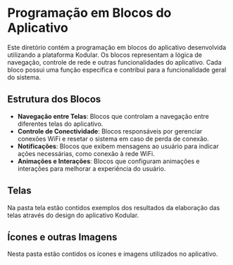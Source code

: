 # Programação em Blocos do Aplicativo

Este diretório contém a programação em blocos do aplicativo desenvolvida utilizando a plataforma Kodular. Os blocos representam a lógica de navegação, controle de rede e outras funcionalidades do aplicativo. Cada bloco possui uma função específica e contribui para a funcionalidade geral do sistema.

## Estrutura dos Blocos

- **Navegação entre Telas**: Blocos que controlam a navegação entre diferentes telas do aplicativo.
- **Controle de Conectividade**: Blocos responsáveis por gerenciar conexões WiFi e resetar o sistema em caso de perda de conexão.
- **Notificações**: Blocos que exibem mensagens ao usuário para indicar ações necessárias, como conexão à rede WiFi.
- **Animações e Interações**: Blocos que configuram animações e interações para melhorar a experiência do usuário.

## Telas
Na pasta tela estão contidos exemplos dos resultados da elaboração das telas através do design do aplicativo Kodular.

## Ícones e outras Imagens
Nesta pasta estão contidos os ícones e imagens utilizados no aplicativo.

